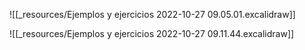 ![[_resources/Ejemplos y ejercicios 2022-10-27 09.05.01.excalidraw]]

![[_resources/Ejemplos y ejercicios 2022-10-27 09.11.44.excalidraw]]